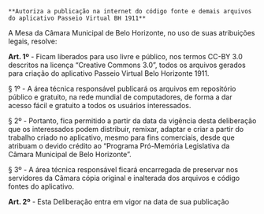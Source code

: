     **Autoriza a publicação na internet do código fonte e demais arquivos do aplicativo Passeio Virtual BH 1911**

A Mesa da Câmara Municipal de Belo Horizonte, no uso de suas atribuições legais, resolve:

**Art. 1º** - Ficam liberados para uso livre e público, nos termos CC-BY 3.0 descritos na licença “Creative Commons 3.0”, todos os arquivos gerados para criação do aplicativo Passeio Virtual Belo Horizonte 1911.

   § 1º - A área técnica responsável publicará os arquivos em repositório público e gratuito, na rede mundial de computadores, de forma a dar acesso fácil e gratuito a todos os usuários interessados.

   § 2º - Portanto, fica permitido a partir da data da vigência desta deliberação que os interessados podem distribuir, remixar, adaptar e criar a partir do trabalho criado no aplicativo, mesmo para fins comerciais, desde que atribuam o devido crédito ao “Programa Pró-Memória Legislativa da Câmara Municipal de Belo Horizonte”.

   § 3º - A área técnica responsável ficará encarregada de preservar nos servidores da Câmara cópia original e inalterada dos arquivos e código fontes do aplicativo.

**Art. 2º** - Esta Deliberação entra em vigor na data de sua publicação

